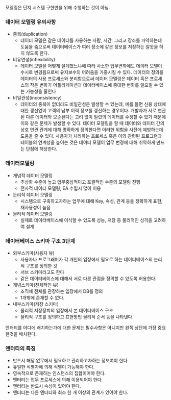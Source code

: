 모델링은 단지 시스템 구현만을 위해 수행하는 것이 아님.

### 데이터 모델링 유의사항
- 중복(duplication)
  - 데이터 모델은 같은 데이터를 사용하는 사람, 시간, 그리고 장소를 파악하는데 도움을 줌으로써 데이터베이스가 여러 장소에 같은 정보를 저장하는 잘못을 하지 않도록 한다.
- 비유연성(inflexibility)
  - 데이터 모델을 어떻게 설계했느냐에 따라 사소한 업무변화에도 데이터 모델이 수시로 변경됨으로써 유지보수의 어려움을 가중시킬 수 있다. 데이터의 정의를 데이터의 사용 프로세스와 분리함으로써 데이터 모델링은 데이터 혹은 프로세스의 작은 변화가 어플리케이션과 데이터베이스에 중대한 변화를 일으킬 수 있는 가능성을 줄인다
- 비일관성(inconsistency)
  - 데이터의 중복이 없더라도 비일관성은 발생할 수 있는데, 예를 들면 신용 상태에 대한 갱신없이 고객의 납부 이력 정보를 갱신하는 경우이다. 개발자가 서로 연관된 다른 데이터와 모순된다는 고려 없이 일련의 데이터를 수정할 수 있기 때문에 이와 같은 문제가 발생할 수 있다. 데이터 모델링을 할 때 데이터와 데이터 간의 상호 연관 관계에 대해 명확하게 정의한다면 이러한 위험을 사전에 예방하는데 도움을 줄 수 있다. 사용자가 처리하는 프로세스 혹은 이와 관련된 프로그램과 테이블의 연계성을 높이는 것은 데이터 모델이 업무 변경에 대해 취약하게 만드는 단점에 해당한다.

### 데이터모델링
- 개념적 데이터 모델링
  - 추상화 수준이 높고 업무중심적이고 포괄적인 수준의 모델링 진행
  - 전사적 데이터 모델링, EA 수립시 많이 이용
- 논리적 데이터 모델링
  - 시스템으로 구축하고자하는 업무에 대해 Key, 속성, 관계 등을 정확하게 표현, 재사용성이 높음
- 물리적 데이터 모델링
  - 실제로 데이터베이스에 이식할 수 있도록 성능, 저장 등 물리적인 성격을 고려하여 설계

### 데이터베이스 스키마 구조 3단계
- 외부스키마(사용자 뷰)
  - 사용자나 프로그래머가 각 개인의 입장에서 필요로 하는 데이터베이스의 논리적 구조를 정의한 것
  - 서브 스키마라고도 한다
  - 같은 데이터베이스에 대해서 서로 다른 관점을 정의할 수 있도록 허용한다.
- 개념스키마(전체적인 뷰)
  - 조직체 전체를 관장하는 입장에서 DB를 정의
  - 1개밖에 존재할 수 없다.
- 내부스키마(저장 스키마)
  - 물리적 저장장치의 입장에서 본 데이터베이스 구조
  - 물리적 구조를 정의하고 표현방법 물리적 순서 등을 나타낸다

엔터티를 어디에 배치하는가에 대한 문제는 필수사항은 아니지만 왼쪽 상단에 가장 중요한것을 배치한다.

### 엔터티의 특징
- 반드시 해당 없무에서 필요하고 관리하고자하는 정보여야 한다.
- 유일한 식별자에 의해 식별이 가능해야 한다.
- 영속적으로 존재하는 인스턴스의 집합이어야 한다.
- 엔터티는 업무 프로세스에 의해 이용되어야 한다.
- 엔터티는 반드시 속성이 있어야 한다.
- 엔터티는 다른 엔터티와 최소 한 개 이상의 관계가 있어야 한다.